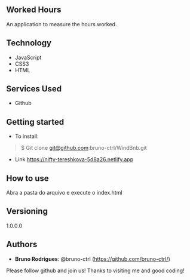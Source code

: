## Worked Hours
 
An application to measure the hours worked.
## Technology 
 
* JavaScript
* CSS3
* HTML

## Services Used
 
* Github


## Getting started
 
* To install:
>    $ Git clone git@github.com:bruno-ctrl/WindBnb.git
>    
* Link 
 https://nifty-tereshkova-5d8a26.netlify.app

## How to use
 
Abra a pasta do arquivo e execute o index.html

 
## Versioning
 
1.0.0.0
 
 
## Authors
 
* **Bruno Rodrigues**: @bruno-ctrl (https://github.com/bruno-ctrl/)
 
Please follow github and join us!
Thanks to visiting me and good coding!


